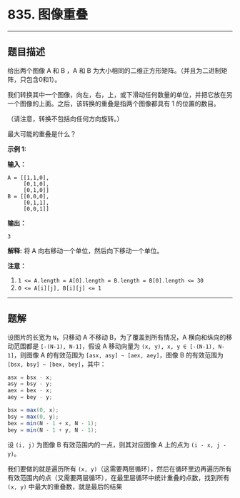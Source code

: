 # 835. 图像重叠

---

## 题目描述

给出两个图像 A 和 B ，A 和 B 为大小相同的二维正方形矩阵。（并且为二进制矩阵，只包含0和1）。

我们转换其中一个图像，向左，右，上，或下滑动任何数量的单位，并把它放在另一个图像的上面。之后，该转换的重叠是指两个图像都具有 1 的位置的数目。

（请注意，转换不包括向任何方向旋转。）

最大可能的重叠是什么？

**示例 1:**

**输入：**

```
A = [[1,1,0],
     [0,1,0],
     [0,1,0]]
B = [[0,0,0],
     [0,1,1],
     [0,0,1]]
```

**输出：**

```
3
```

**解释:** 将 A 向右移动一个单位，然后向下移动一个单位。

**注意：**

1. `1 <= A.length = A[0].length = B.length = B[0].length <= 30`
2. `0 <= A[i][j], B[i][j] <= 1`

---

## 题解

设图片的长宽为 `N`，只移动 A 不移动 B，为了覆盖到所有情况，A 横向和纵向的移动范围都是 `[-(N-1), N-1]`，假设 A 移动向量为 `(x, y), x, y ∈ [-(N-1), N-1]`，则图像 A 的有效范围为 `[asx, asy] ~ [aex, aey]`，图像 B 的有效范围为 `[bsx, bsy] ~ [bex, bey]`，其中：

```java
asx = bsx - x;
asy = bsy - y;
aex = bex - x;
aey = bey - y;

bsx = max(0, x);
bsy = max(0, y);
bex = min(N - 1 + x, N - 1);
bey = min(N - 1 + y, N - 1);
```

设 `(i, j)` 为图像 B 有效范围内的一点，则其对应图像 A 上的点为 `(i - x, j - y)`。

我们要做的就是遍历所有 `(x, y)`（这需要两层循环），然后在循环里边再遍历所有有效范围内的点（又需要两层循环），在最里层循环中统计重叠的点数，找到所有 `(x, y)` 中最大的重叠数，就是最后的结果